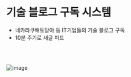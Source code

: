# 기술 블로그 구독 시스템
- 네카라쿠배토당야 등 IT기업들의 기술 블로그 구독 
- 10분 주기로 새글 피드
<br />
<br />

![image](https://user-images.githubusercontent.com/71188307/110150277-6a292000-7e22-11eb-8fa8-241004c1584c.png)




